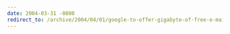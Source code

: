 ```yaml
---
date: 2004-03-31 -0800
redirect_to: /archive/2004/04/01/google-to-offer-gigabyte-of-free-e-mail.aspx/
---
```

